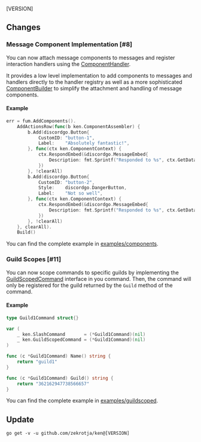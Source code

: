 [VERSION]

## Changes

### Message Component Implementation [#8]

You can now attach message components to messages and register interaction handlers
using the [ComponentHandler](https://pkg.go.dev/github.com/zekrotja/ken#ComponentHandler).

It provides a low level implementation to add components to messages and handlers directly
to the handler registry as well as a more sophisticated
[ComponentBuilder](https://pkg.go.dev/github.com/zekrotja/ken#ComponentBuilder) to simplify
the attachment and handling of message components.

#### Example

```go
err = fum.AddComponents().
    AddActionsRow(func(b ken.ComponentAssembler) {
        b.Add(discordgo.Button{
            CustomID: "button-1",
            Label:    "Absolutely fantastic!",
        }, func(ctx ken.ComponentContext) {
            ctx.RespondEmbed(&discordgo.MessageEmbed{
                Description: fmt.Sprintf("Responded to %s", ctx.GetData().CustomID),
            })
        }, !clearAll)
        b.Add(discordgo.Button{
            CustomID: "button-2",
            Style:    discordgo.DangerButton,
            Label:    "Not so well",
        }, func(ctx ken.ComponentContext) {
            ctx.RespondEmbed(&discordgo.MessageEmbed{
                Description: fmt.Sprintf("Responded to %s", ctx.GetData().CustomID),
            })
        }, !clearAll)
    }, clearAll).
    Build()
```

You can find the complete example in [examples/components](examples/components).

### Guild Scopes [#11]

You can now scope commands to specific guilds by implementing the
[GuildScopedCommand](https://pkg.go.dev/github.com/zekrotja/ken#GuildScopedCommand) interface
in you command. Then, the command will only be registered for the guild returned by
the `Guild` method of the command.


#### Example

```go
type Guild1Command struct{}

var (
    _ ken.SlashCommand       = (*Guild1Command)(nil)
    _ ken.GuildScopedCommand = (*Guild1Command)(nil)
)

func (c *Guild1Command) Name() string {
    return "guild1"
}

func (c *Guild1Command) Guild() string {
    return "362162947738566657"
}
```

You can find the complete example in [examples/guildscoped](examples/guildscoped).

## Update

```
go get -v -u github.com/zekrotja/ken@[VERSION]
```